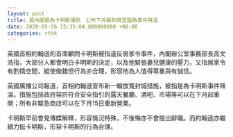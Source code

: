 ```yaml
---
layout: post
title: 英內閣續為卡明斯護航　公布下月解封商店圖為事件降溫
date: 2020-05-26 15:35:04.000000000 +08:00
categories: rthk
---
```


英國首相約翰遜的首席顧問卡明斯被指違反居家令事件，內閣辦公室事務部長高文浩指，大部分人都會明白卡明斯的決定，以及他緊張妻兒健康的壓力，又指居家令有酌情空間，縱使做錯但行為亦合理，形容他為人值得尊重與有誠信。

英國廣播公司報道，首相約翰遜宣布新一輪放寬封城措施，被指是為卡明斯事件降溫。措施包括政府容許符合安全指引的露天餐廳、酒吧、市場等可以在下月起重開；所有非緊急商店可以在下月15日重新營業。

卡明斯早前會見傳媒解釋，形容情況特殊，不後悔亦不會提出辭職。而約翰遜亦繼續力挺卡明斯，形容卡明斯的行為合理。
